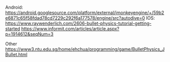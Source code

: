 Android:
https://android.googlesource.com/platform/external/jmonkeyengine/+/59b2e6871c65f58fdad78cd7229c292f6a177578/engine/src?autodive=0
IOS:
https://www.raywenderlich.com/2606-bullet-physics-tutorial-getting-started
https://www.informit.com/articles/article.aspx?p=1914612&seqNum=3



Other
https://www3.ntu.edu.sg/home/ehchua/programming/game/BulletPhysics_JBullet.html

